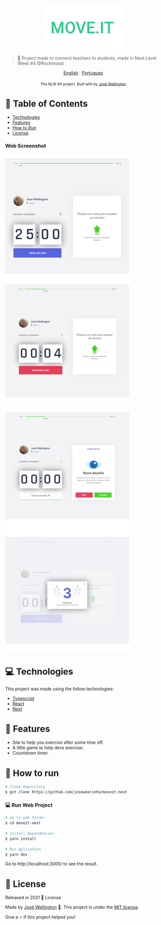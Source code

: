 <p align="center">
   <img src="./.github/Logo.png" alt="Moveit" width="260"/>
</p>

> :rocket: Project made to connect teachers to students, made in Next Level Week #4 @Rocketseat

<p align="center">
    <a href="README.md">English</a>
    ·
    <a href="README-pt.md">Portugues</a>
 </p>

<div align="center">
  <sub>The NLW #4 project. Built with by
    <a href="https://github.com/josewmarinho">José Wellington</a>

  </sub>
</div>

# :pushpin: Table of Contents

* [Technologies](#computer-technologies)
* [Features](#rocket-features)
* [How to Run](#construction_worker-how-to-run)
* [License](#closed_book-license)
  
### Web Screenshot
<div>
   <img src="./.github/inicial.png" width="400px">
   <img src="./.github/contador.png" width="400px">
   <img src="./.github/Finalized.png" width="400px">
   <img src="./.github/Modal.png" width="400px">
</div>

# :computer: Technologies
This project was made using the follow technologies:

* [Typescript](https://www.typescriptlang.org/)      
* [React](https://reactjs.org/)      
* [Next](https://nextjs.org/)      

# :rocket: Features

* Site to help you exercise after some time off.
* A little game to help devs exercise.
* Countdown timer.

# :construction_worker: How to run
```bash
# Clone Repository
$ git clone https://github.com/josewmarinho/moveit-next
```

### 💻 Run Web Project

```bash
# Go to web folder
$ cd moveit-next

# Install Dependencies
$ yarn install

# Run Aplication
$ yarn dev
```
Go to http://localhost:3000/ to see the result.


# :closed_book: License

Released in 2021 :closed_book: License

Made by [José Wellington](https://github.com/josewmarinho) 🚀.
This project is under the [MIT license](./LICENSE).

Give a ⭐️ if this project helped you!
